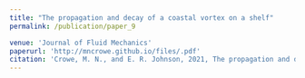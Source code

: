 ```yaml
---
title: "The propagation and decay of a coastal vortex on a shelf"
permalink: /publication/paper_9

venue: 'Journal of Fluid Mechanics'
paperurl: 'http://mncrowe.github.io/files/.pdf'
citation: 'Crowe, M. N., and E. R. Johnson, 2021, The propagation and decay of a coastal vortex on a shelf, <i>J. Fluid Mech.</i>, Accepted.'
---
```

